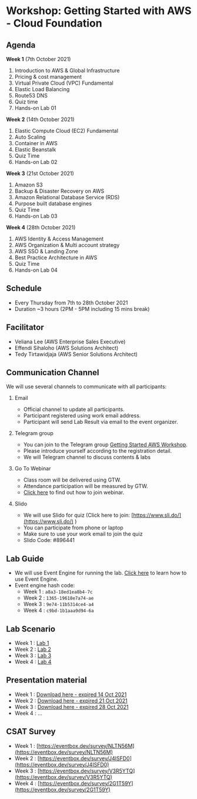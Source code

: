 # Workshop: Getting Started with AWS - Cloud Foundation

## Agenda

**Week 1** (7th October 2021)

1. Introduction to AWS & Global Infrastructure
2. Pricing & cost management
3. Virtual Private Cloud (VPC) Fundamental 
4. Elastic Load Balancing
5. Route53 DNS
6. Quiz time
7. Hands-on Lab 01

**Week 2** (14th October 2021)

1. Elastic Compute Cloud (EC2) Fundamental
2. Auto Scaling
3. Container in AWS
4. Elastic Beanstalk
5. Quiz Time
6. Hands-on Lab 02

**Week 3** (21st October 2021)

1. Amazon S3
2. Backup & Disaster Recovery on AWS
3. Amazon Relational Database Service (RDS) 
4. Purpose built database engines
5. Quiz Time
6. Hands-on Lab 03

**Week 4** (28th October 2021)

1. AWS Identity & Access Management
2. AWS Organization & Multi account strategy
3. AWS SSO & Landing Zone
4. Best Practice Architecture in AWS
5. Quiz Time
6. Hands-on Lab 04

## Schedule

* Every Thursday from 7th to 28th October 2021
* Duration ~3 hours (2PM - 5PM including 15 mins break)

## Facilitator

* Veliana Lee (AWS Enterprise Sales Executive)
* Effendi Sihaloho (AWS Solutions Architect)
* Tedy Tirtawidjaja (AWS Senior Solutions Architect)

## Communication Channel

We will use several channels to communicate with all participants:

1. Email
	- Official channel to update all participants.
	- Participant registered using work email address.
    - Participant will send Lab Result via email to the event organizer.

2. Telegram group 
	- You can join to the Telegram group [Getting Started AWS Workshop]( https://t.me/joinchat/eswPWmqbObQ4N2Fl). 
    - Please introduce yourself according to the registration detail.
	- We will Telegram channel to discuss contents & labs 
        
3. Go To Webinar 
	- Class room will be delivered using GTW.
	- Attendance participation will be measured by GTW.
    - [Click here](https://support.goto.com/webinar/att-user-guide) to find out how to join webinar.

4. Slido
	- We will use Slido for quiz (Click here to join: [https://www.sli.do/](https://www.sli.do/) )
	- You can participate from phone or laptop
	- Make sure to use your work email to join the quiz
    - Slido Code: #896441 


## Lab Guide
- We will use Event Engine for running the lab. [Click here](labguide.md) to learn how to use Event Engine.
- Event engine hash code:
    - Week 1 : `a8a3-18ed1ea8b4-7c`
    - Week 2 : `1365-19618e7a74-ae`
    - Week 3 : `9e74-11b5314ce4-a4`
    - Week 4 : `c9bd-1b1aaa9d94-6a`

## Lab Scenario

- Week 1 : [Lab 1](lab1.md)
- Week 2 : [Lab 2](lab2.md)
- Week 3 : [Lab 3](lab3.md)
- Week 4 : [Lab 4](lab4.md)

## Presentation material

- Week 1 : [Download here - expired 14 Oct 2021](https://bit.ly/2ZTFg5B)
- Week 2 : [Download here - expired 21 Oct 2021](https://bit.ly/2XcoGgv)
- Week 3 : [Download here - expired 28 Oct 2021](https://bit.ly/2XvrV2y)
- Week 4 : ...

## CSAT Survey

- Week 1 : [https://eventbox.dev/survey/NLTN56M](https://eventbox.dev/survey/NLTN56M) 
- Week 2 : [https://eventbox.dev/survey/J4ISFD0](https://eventbox.dev/survey/J4ISFD0)
- Week 3 : [https://eventbox.dev/survey/V3R5YTQ](https://eventbox.dev/survey/V3R5YTQ)
- Week 4 : [https://eventbox.dev/survey/2G1T59Y](https://eventbox.dev/survey/2G1T59Y)